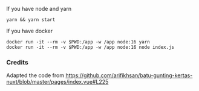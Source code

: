 If you have node and yarn
```
yarn && yarn start
```

If you have docker
```
docker run -it --rm -v $PWD:/app -w /app node:16 yarn
docker run -it --rm -v $PWD:/app -w /app node:16 node index.js
```

### Credits
Adapted the code from https://github.com/arifikhsan/batu-gunting-kertas-nuxt/blob/master/pages/index.vue#L225